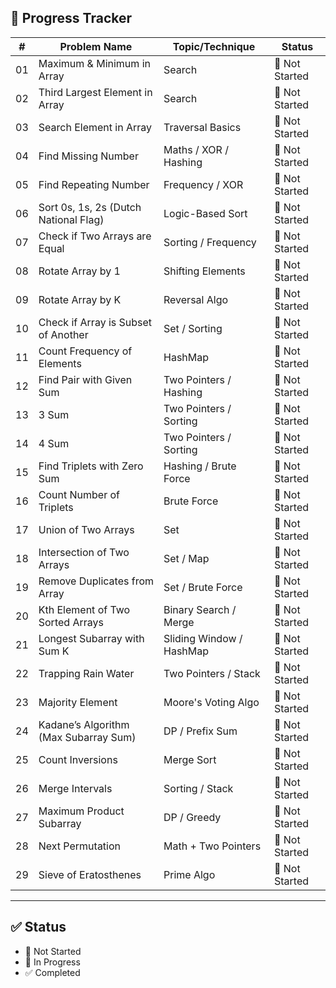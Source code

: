 ## 📅 Progress Tracker

| #  | Problem Name                                           | Topic/Technique               | Status         |
|----|--------------------------------------------------------|-------------------------------|----------------|
| 01 | Maximum & Minimum in Array                             | Search                        | 🔲 Not Started |
| 02 | Third Largest Element in Array                         | Search                        | 🔲 Not Started |
| 03 | Search Element in Array                                | Traversal Basics              | 🔲 Not Started |
| 04 | Find Missing Number                                    | Maths / XOR / Hashing         | 🔲 Not Started |
| 05 | Find Repeating Number                                  | Frequency / XOR               | 🔲 Not Started |
| 06 | Sort 0s, 1s, 2s (Dutch National Flag)                  | Logic-Based Sort              | 🔲 Not Started |
| 07 | Check if Two Arrays are Equal                          | Sorting / Frequency           | 🔲 Not Started |
| 08 | Rotate Array by 1                                      | Shifting Elements             | 🔲 Not Started |
| 09 | Rotate Array by K                                      | Reversal Algo                 | 🔲 Not Started |
| 10 | Check if Array is Subset of Another                    | Set / Sorting                 | 🔲 Not Started |
| 11 | Count Frequency of Elements                            | HashMap                       | 🔲 Not Started |
| 12 | Find Pair with Given Sum                               | Two Pointers / Hashing        | 🔲 Not Started |
| 13 | 3 Sum                                                  | Two Pointers / Sorting        | 🔲 Not Started |
| 14 | 4 Sum                                                  | Two Pointers / Sorting        | 🔲 Not Started |
| 15 | Find Triplets with Zero Sum                            | Hashing / Brute Force         | 🔲 Not Started |
| 16 | Count Number of Triplets                               | Brute Force                   | 🔲 Not Started |
| 17 | Union of Two Arrays                                    | Set                           | 🔲 Not Started |
| 18 | Intersection of Two Arrays                             | Set / Map                     | 🔲 Not Started |
| 19 | Remove Duplicates from Array                           | Set / Brute Force             | 🔲 Not Started |
| 20 | Kth Element of Two Sorted Arrays                       | Binary Search / Merge         | 🔲 Not Started |
| 21 | Longest Subarray with Sum K                            | Sliding Window / HashMap      | 🔲 Not Started |
| 22 | Trapping Rain Water                                    | Two Pointers / Stack          | 🔲 Not Started |
| 23 | Majority Element                                       | Moore's Voting Algo           | 🔲 Not Started |
| 24 | Kadane’s Algorithm (Max Subarray Sum)                  | DP / Prefix Sum               | 🔲 Not Started |
| 25 | Count Inversions                                       | Merge Sort                    | 🔲 Not Started |
| 26 | Merge Intervals                                        | Sorting / Stack               | 🔲 Not Started |
| 27 | Maximum Product Subarray                               | DP / Greedy                   | 🔲 Not Started |
| 28 | Next Permutation                                       | Math + Two Pointers           | 🔲 Not Started |
| 29 | Sieve of Eratosthenes                                  | Prime Algo                    | 🔲 Not Started |

---

## ✅ Status

- 🔲 Not Started  
- 🔄 In Progress  
- ✅ Completed  
